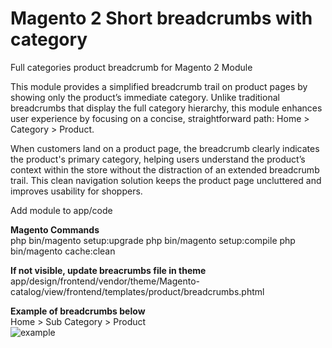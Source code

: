 # Magento 2 Short breadcrumbs with category

Full categories product breadcrumb for Magento 2 Module

This module provides a simplified breadcrumb trail on product pages by showing only the product’s immediate category. Unlike traditional breadcrumbs that display the full category hierarchy, this module enhances user experience by focusing on a concise, straightforward path: Home > Category > Product.

When customers land on a product page, the breadcrumb clearly indicates the product's primary category, helping users understand the product’s context within the store without the distraction of an extended breadcrumb trail. This clean navigation solution keeps the product page uncluttered and improves usability for shoppers.

Add module to app/code

<strong>Magento Commands</strong><br />
php bin/magento setup:upgrade
php bin/magento setup:compile
php bin/magento cache:clean


<strong>If not visible, update breacrumbs file in theme</strong><br />
app/design/frontend/vendor/theme/Magento-catalog/view/frontend/templates/product/breadcrumbs.phtml

<strong>Example of breadcrumbs below</strong><br /> 
Home > Sub Category > Product <br />
![example](https://github.com/user-attachments/assets/fadb1e0e-e733-4dd2-9398-65c6cb39c361)
